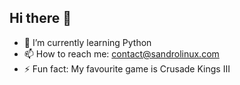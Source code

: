 ## Hi there 👋

- 🌱 I’m currently learning Python
- 📫 How to reach me: contact@sandrolinux.com
- ⚡ Fun fact: My favourite game is Crusade Kings III
